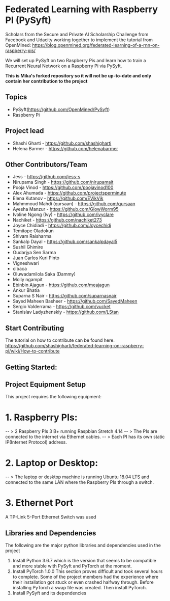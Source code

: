 # Federated Learning with Raspberry PI (PySyft)
Scholars from the Secure and Private AI Scholarship Challenge from Facebook and Udacity working together to implement the tutorial from OpenMined: https://blog.openmined.org/federated-learning-of-a-rnn-on-raspberry-pis/

We will set up PySyft on two Raspberry Pis and learn how to train a Recurrent Neural Network on a Raspberry Pi via PySyft.

<b> This is Mika's forked repository so it will not be up-to-date and only contain her contribution to the project </b>

## Topics
   - PySyft(https://github.com/OpenMined/PySyft)
   - Raspberry Pi

## Project lead
- Shashi Gharti - https://github.com/shashigharti
- Helena Barmer - https://github.com/helenabarmer

## Other Contributors/Team
- Jess - https://github.com/jess-s
- Nirupama Singh - https://github.com/nirupamait
- Pooja Vinod - https://github.com/poojavinod100
- Alex Ahumada - https://github.com/projectsperminute
- Elena Kutanov - https://github.com/EVikVik
- Mahmmoud Mahdi (qursaan) - https://github.com/qursaan
- Ayesha Manzur - https://github.com/GlowWorm95
- Ivoline Ngong (Ivy) - https://github.com/ivyclare
- Nachiket - https://github.com/nachiket273
- Joyce Chidiadi - https://github.com/Joycechidi
- Temitope Oladokun
- Shivam Raisharma
- Sankalp Dayal - https://github.com/sankalpdayal5
- Sushil Ghimire
- Oudarjya Sen Sarma
- Juan Carlos Kuri Pinto
- Vigneshwari
- cibaca
- Oluwadamilola Saka (Dammy)
- Molly ngampit
- Ebinbin Ajagun - https://github.com/meajagun
- Ankur Bhatia
- Suparna S Nair - https://github.com/suparnasnair
- Sayed Maheen Basheer - https://github.com/SayedMaheen
- Sergio Valderrama - https://github.com/vucket
- Stanislav Ladyzhenskiy - https://github.com/LStan

## Start Contributing
The tutorial on how to contribute can be found here. https://github.com/shashigharti/federated-learning-on-raspberry-pi/wiki/How-to-contribute

## Getting Started:
## Project Equipment Setup
This project requires the following equipment:
# 1. Raspberry PIs:
-- > 2 Raspberry PIs 3 B+ running Raspbian Stretch 4.14
-- > The PIs are connected to the internet via Ethernet cables.
-- > Each PI has its own static IP(Internet Protocol) address.

# 2. Laptop or Desktop:
-- > The laptop or desktop machine is running Ubuntu 18.04 LTS and connected to the same LAN where the Raspberry PIs through a switch.

# 3. Ethernet Port
A TP-Link 5-Port Ethernet Switch was used

## Libraries and Dependencies
The following are the major python libraries and dependencies used in the project
1. Install Python 3.6.7 which is the version that seems to be compatible and more stable with PySyft and PyTorch at the moment.
2. Install PyTorch 1.0.0
This section proves difficult and took several hours to complete. Some of the project members had the experience where their installation got stuck or even crashed halfway through. Before installing PyTorch a swap file was created. Then install PyTorch.
3. Install PySyft and its dependencies

